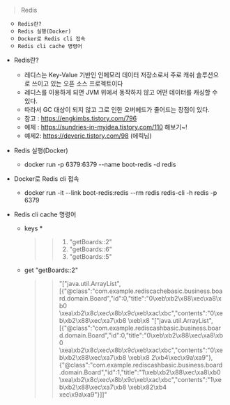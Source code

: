 > Redis
```
  ㅇ Redis란?
  ㅇ Redis 실행(Docker)
  ㅇ Docker로 Redis cli 접속
  ㅇ Redis cli cache 명령어
```
+ Redis란?
  + 레디스는 Key-Value 기반인 인메모리 데이터 저장소로서 주로 캐쉬 솔루션으로 쓰이고 있는 오픈 소스 프로젝트이다
  + 레디스를 이용하게 되면 JVM 위에서 동작하지 않고 어떤 데이터를 캐싱할 수 있다.
  + 따라서 GC 대상이 되지 않고 그로 인한 오버헤드가 줄어드는 장점이 있다.
  + 참고 :  https://engkimbs.tistory.com/796
  + 예제 : https://sundries-in-myidea.tistory.com/110 해보기~!
  + 예제2: https://deveric.tistory.com/98 (에릭님)

+ Redis 실행(Docker)
  + docker run -p 6379:6379 --name boot-redis -d redis

+ Docker로 Redis cli 접속
  + docker run -it --link boot-redis:redis --rm redis redis-cli -h redis -p 6379

+ Redis cli cache 명령어
  + keys *
    >> 1) "getBoards::2"
    >> 2) "getBoards::6"
    >> 3) "getBoards::5"
   
  + get "getBoards::2"
    >> "[\"java.util.ArrayList\",[{\"@class\":\"com.example.rediscachebasic.business.board.domain.Board\",\"id\":0,\"title\":\"0\xeb\xb2\x88\xec\xa8\xb0 \xea\xb2\x8c\xec\x8b\x9c\xeb\xac\xbc\",\"contents\":\"0\xeb\xb2\x88\xec\xa7\xb8 \xeb\x8
"[\"java.util.ArrayList\",[{\"@class\":\"com.example.rediscashbasic.business.board.domain.Board\",\"id\":0,\"title\":\"0\xeb\xb2\x88\xec\xa8\xb0 \xea\xb2\x8c\xec\x8b\x9c\xeb\xac\xbc\",\"contents\":\"0\xeb\xb2\x88\xec\xa7\xb8 \xeb\x8
2\xb4\xec\x9a\xa9\"},{\"@class\":\"com.example.rediscashbasic.business.board.domain.Board\",\"id\":1,\"title\":\"1\xeb\xb2\x88\xec\xa8\xb0 \xea\xb2\x8c\xec\x8b\x9c\xeb\xac\xbc\",\"contents\":\"1\xeb\xb2\x88\xec\xa7\xb8 \xeb\x82\xb4\
xec\x9a\xa9\"}]]"

